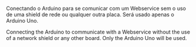 Conectando o Arduino para se comunicar com um Webservice sem o uso de uma shield de rede ou qualquer outra placa. Será usado apenas o Arduino Uno.

Connecting the Arduino to communicate with a Webservice without the use of a network shield or any other board. Only the Arduino Uno will be used.
